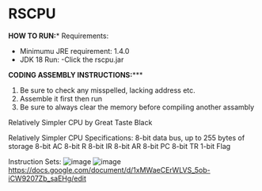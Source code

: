 # RSCPU

********HOW TO RUN:*********
Requirements:
 - Minimumu JRE requirement: 1.4.0
 - JDK 18
Run:
 -Click the rscpu.jar
 
 
 
 
********CODING ASSEMBLY INSTRUCTIONS:***********
1. Be sure to check any misspelled, lacking address etc.
2. Assemble it first then run
3. Be sure to always clear the memory before compiling another assambly



Relatively Simpler CPU
by Great Taste Black



Relatively Simpler CPU Specifications:
8-bit data bus, up to 255 bytes of storage
8-bit AC
8-bit R
8-bit IR
8-bit AR
8-bit PC
8-bit TR
1-bit Flag

Instruction Sets:
![image](https://user-images.githubusercontent.com/112431534/197578274-a38536e0-6843-4786-8c4d-229f4755ce00.png)
![image](https://user-images.githubusercontent.com/112431534/197578588-362b026d-c080-4ab1-bfb5-7fe3aea64d71.png)
https://docs.google.com/document/d/1xMWaeCErWLVS_5ob-iCW9207Zb_saEHg/edit
